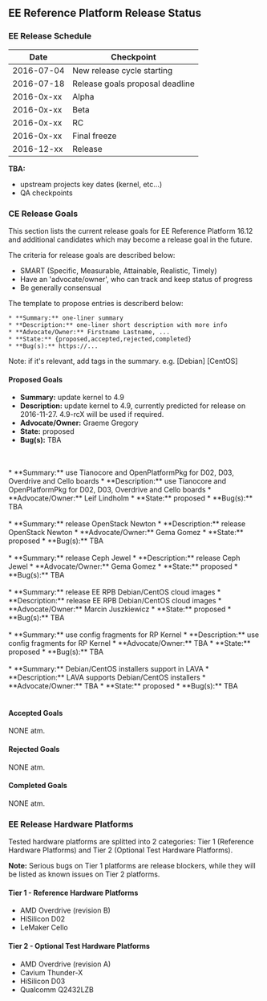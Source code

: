 ## EE Reference Platform Release Status

### EE Release Schedule

| Date          | Checkpoint |
| ------------- | ------------- |
| 2016-07-04    | New release cycle starting      |
| 2016-07-18    | Release goals proposal deadline |
| 2016-0x-xx    | Alpha                           |
| 2016-0x-xx    | Beta                            |
| 2016-0x-xx    | RC                              |
| 2016-0x-xx    | Final freeze                    |
| 2016-12-xx    | Release                         |

**TBA:**
* upstream projects key dates (kernel, etc...)
* QA checkpoints

### CE Release Goals

This section lists the current release goals for EE Reference Platform 16.12 and additional candidates which may become a release goal in the future.

The criteria for release goals are described below:
* SMART (Specific, Measurable, Attainable, Realistic, Timely)
* Have an 'advocate/owner', who can track and keep status of progress
* Be generally consensual

The template to propose entries is describerd below:
```
* **Summary:** one-liner summary
* **Description:** one-liner short description with more info
* **Advocate/Owner:** Firstname Lastname, ...
* **State:** {proposed,accepted,rejected,completed}
* **Bug(s):** https://...
```

Note: if it's relevant, add tags in the summary. e.g. [Debian] [CentOS]

#### Proposed Goals

* **Summary:** update kernel to 4.9
* **Description:** update kernel to 4.9, currently predicted for release on 2016-11-27. 4.9-rcX will be used if required.
* **Advocate/Owner:** Graeme Gregory
* **State:** proposed
* **Bug(s):** TBA
<br />
<br />
* **Summary:** use Tianocore and OpenPlatformPkg for D02, D03, Overdrive and Cello boards
* **Description:** use Tianocore and OpenPlatformPkg for D02, D03, Overdrive and Cello boards
* **Advocate/Owner:** Leif Lindholm
* **State:** proposed
* **Bug(s):** TBA
<br />
<br />
* **Summary:** release OpenStack Newton
* **Description:** release OpenStack Newton
* **Advocate/Owner:** Gema Gomez
* **State:** proposed
* **Bug(s):** TBA
<br />
<br />
* **Summary:** release Ceph Jewel
* **Description:** release Ceph Jewel
* **Advocate/Owner:** Gema Gomez
* **State:** proposed
* **Bug(s):** TBA
<br />
<br />
* **Summary:** release EE RPB Debian/CentOS cloud images
* **Description:** release EE RPB Debian/CentOS cloud images
* **Advocate/Owner:** Marcin Juszkiewicz
* **State:** proposed
* **Bug(s):** TBA
<br />
<br />
* **Summary:** use config fragments for RP Kernel
* **Description:** use config fragments for RP Kernel
* **Advocate/Owner:** TBA
* **State:** proposed
* **Bug(s):** TBA
<br />
<br />
* **Summary:** Debian/CentOS installers support in LAVA
* **Description:** LAVA supports Debian/CentOS installers
* **Advocate/Owner:** TBA
* **State:** proposed
* **Bug(s):** TBA
<br />
<br />

#### Accepted Goals

NONE atm.

#### Rejected Goals

NONE atm.

#### Completed Goals

NONE atm.

### EE Release Hardware Platforms

Tested hardware platforms are splitted into 2 categories: Tier 1 (Reference Hardware Platforms) and Tier 2 (Optional Test Hardware Platforms).

**Note:** Serious bugs on Tier 1 platforms are release blockers, while they will be listed as known issues on Tier 2 platforms.

#### Tier 1 - Reference Hardware Platforms

* AMD Overdrive (revision B)
* HiSilicon D02
* LeMaker Cello

#### Tier 2 - Optional Test Hardware Platforms

* AMD Overdrive (revision A)
* Cavium Thunder-X
* HiSilicon D03
* Qualcomm Q2432LZB
